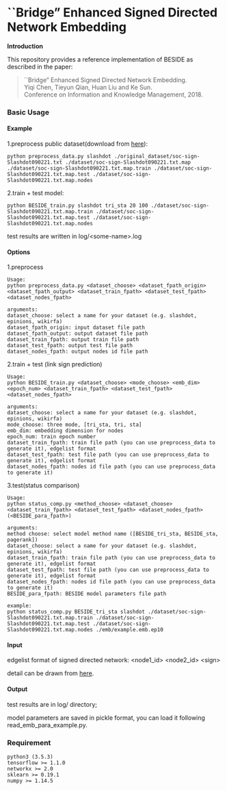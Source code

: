 # ``Bridge” Enhanced Signed Directed Network Embedding

**Introduction**

This repository provides a reference implementation of BESIDE as described in the paper: <br>
> ``Bridge” Enhanced Signed Directed Network Embedding.<br>
> Yiqi Chen, Tieyun Qian, Huan Liu and Ke Sun.<br>
> Conference on Information and Knowledge Management, 2018.<br>


### Basic Usage

#### Example
1.preprocess public dataset(download from [here](http://snap.stanford.edu/data/index.html)):
```
python preprocess_data.py slashdot ./original_dataset/soc-sign-Slashdot090221.txt ./dataset/soc-sign-Slashdot090221.txt.map ./dataset/soc-sign-Slashdot090221.txt.map.train ./dataset/soc-sign-Slashdot090221.txt.map.test ./dataset/soc-sign-Slashdot090221.txt.map.nodes
```

2.train + test model:<br/>

```
python BESIDE_train.py slashdot tri_sta 20 100 ./dataset/soc-sign-Slashdot090221.txt.map.train ./dataset/soc-sign-Slashdot090221.txt.map.test ./dataset/soc-sign-Slashdot090221.txt.map.nodes
```

test results are written in log/\<some-name>.log

#### Options
1.preprocess

```
Usage:
python preprocess_data.py <dataset_choose> <dataset_fpath_origin> <dataset_fpath_output> <dataset_train_fpath> <dataset_test_fpath> <dataset_nodes_fpath>

arguments:
dataset_choose: select a name for your dataset (e.g. slashdot, epinions, wikirfa)
dataset_fpath_origin: input dataset file path
dataset_fpath_output: output dataset file path
dataset_train_fpath: output train file path
dataset_test_fpath: output test file path
dataset_nodes_fpath: output nodes id file path
```

2.train + test (link sign prediction)

```
Usage: 
python BESIDE_train.py <dataset_choose> <mode_choose> <emb_dim> <epoch_num> <dataset_train_fpath> <dataset_test_fpath> <dataset_nodes_fpath>

arguments:
dataset_choose: select a name for your dataset (e.g. slashdot, epinions, wikirfa)
mode_choose: three mode, [tri_sta, tri, sta]
emb_dim: embedding dimension for nodes
epoch_num: train epoch number
dataset_train_fpath: train file path (you can use preprocess_data to generate it), edgelist format
dataset_test_fpath: test file path (you can use preprocess_data to generate it), edgelist format
dataset_nodes_fpath: nodes id file path (you can use preprocess_data to generate it)
```

3.test(status comparison)

```
Usage: 
python status_comp.py <method_choose> <dataset_choose> <dataset_train_fpath> <dataset_test_fpath> <dataset_nodes_fpath> (<BESIDE_para_fpath>)

arguments:
method choose: select model method name ([BESIDE_tri_sta, BESIDE_sta, pagerank])
dataset_choose: select a name for your dataset (e.g. slashdot, epinions, wikirfa)
dataset_train_fpath: train file path (you can use preprocess_data to generate it), edgelist format
dataset_test_fpath: test file path (you can use preprocess_data to generate it), edgelist format
dataset_nodes_fpath: nodes id file path (you can use preprocess_data to generate it)
BESIDE_para_fpath: BESIDE model parameters file path

example:
python status_comp.py BESIDE_tri_sta slashdot ./dataset/soc-sign-Slashdot090221.txt.map.train ./dataset/soc-sign-Slashdot090221.txt.map.test ./dataset/soc-sign-Slashdot090221.txt.map.nodes ./emb/example.emb.ep10
```

#### Input

edgelist format of signed directed network:
	<node1_id> <node2_id> \<sign>

detail can be drawn from [here](http://snap.stanford.edu/data/soc-sign-Slashdot090221.html).

#### Output
test results are in log/ directory;

model parameters are saved in pickle format, you can load it following read_emb_para_example.py.

### Requirement
```
python3 (3.5.3)
tensorflow >= 1.1.0
networkx >= 2.0
sklearn >= 0.19.1
numpy >= 1.14.5
```

